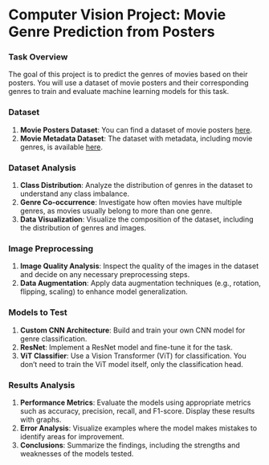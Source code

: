 # Computer Vision Project: Movie Genre Prediction from Posters

### Task Overview
The goal of this project is to predict the genres of movies based on their posters. You will use a dataset of movie posters and their corresponding genres to train and evaluate machine learning models for this task.

### Dataset
1. **Movie Posters Dataset**: You can find a dataset of movie posters [here](https://www.kaggle.com/datasets/phiitm/movie-posters).
2. **Movie Metadata Dataset**: The dataset with metadata, including movie genres, is available [here](https://www.kaggle.com/code/phiitm/can-we-judge-a-movie-by-it-s-poster/notebook).

### Dataset Analysis
1. **Class Distribution**: Analyze the distribution of genres in the dataset to understand any class imbalance.
2. **Genre Co-occurrence**: Investigate how often movies have multiple genres, as movies usually belong to more than one genre.
3. **Data Visualization**: Visualize the composition of the dataset, including the distribution of genres and images.

### Image Preprocessing
1. **Image Quality Analysis**: Inspect the quality of the images in the dataset and decide on any necessary preprocessing steps.
2. **Data Augmentation**: Apply data augmentation techniques (e.g., rotation, flipping, scaling) to enhance model generalization.

### Models to Test
1. **Custom CNN Architecture**: Build and train your own CNN model for genre classification.
2. **ResNet**: Implement a ResNet model and fine-tune it for the task.
3. **ViT Classifier**: Use a Vision Transformer (ViT) for classification. You don’t need to train the ViT model itself, only the classification head.

### Results Analysis
1. **Performance Metrics**: Evaluate the models using appropriate metrics such as accuracy, precision, recall, and F1-score. Display these results with graphs.
2. **Error Analysis**: Visualize examples where the model makes mistakes to identify areas for improvement.
3. **Conclusions**: Summarize the findings, including the strengths and weaknesses of the models tested.
